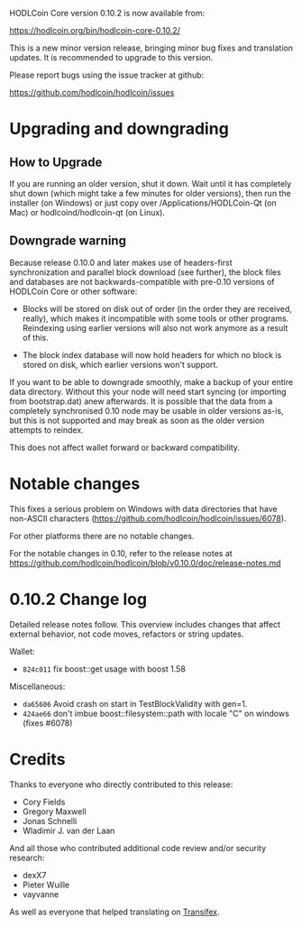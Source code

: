 HODLCoin Core version 0.10.2 is now available from:

  <https://hodlcoin.org/bin/hodlcoin-core-0.10.2/>

This is a new minor version release, bringing minor bug fixes and translation 
updates. It is recommended to upgrade to this version.

Please report bugs using the issue tracker at github:

  <https://github.com/hodlcoin/hodlcoin/issues>

Upgrading and downgrading
=========================

How to Upgrade
--------------

If you are running an older version, shut it down. Wait until it has completely
shut down (which might take a few minutes for older versions), then run the
installer (on Windows) or just copy over /Applications/HODLCoin-Qt (on Mac) or
hodlcoind/hodlcoin-qt (on Linux).

Downgrade warning
------------------

Because release 0.10.0 and later makes use of headers-first synchronization and
parallel block download (see further), the block files and databases are not
backwards-compatible with pre-0.10 versions of HODLCoin Core or other software:

* Blocks will be stored on disk out of order (in the order they are
received, really), which makes it incompatible with some tools or
other programs. Reindexing using earlier versions will also not work
anymore as a result of this.

* The block index database will now hold headers for which no block is
stored on disk, which earlier versions won't support.

If you want to be able to downgrade smoothly, make a backup of your entire data
directory. Without this your node will need start syncing (or importing from
bootstrap.dat) anew afterwards. It is possible that the data from a completely
synchronised 0.10 node may be usable in older versions as-is, but this is not
supported and may break as soon as the older version attempts to reindex.

This does not affect wallet forward or backward compatibility.

Notable changes
===============

This fixes a serious problem on Windows with data directories that have non-ASCII
characters (https://github.com/hodlcoin/hodlcoin/issues/6078).

For other platforms there are no notable changes.

For the notable changes in 0.10, refer to the release notes
at https://github.com/hodlcoin/hodlcoin/blob/v0.10.0/doc/release-notes.md

0.10.2 Change log
=================

Detailed release notes follow. This overview includes changes that affect external
behavior, not code moves, refactors or string updates.

Wallet:
- `824c011` fix boost::get usage with boost 1.58

Miscellaneous:
- `da65606` Avoid crash on start in TestBlockValidity with gen=1.
- `424ae66` don't imbue boost::filesystem::path with locale "C" on windows (fixes #6078)

Credits
=======

Thanks to everyone who directly contributed to this release:

- Cory Fields
- Gregory Maxwell
- Jonas Schnelli
- Wladimir J. van der Laan

And all those who contributed additional code review and/or security research:

- dexX7
- Pieter Wuille
- vayvanne

As well as everyone that helped translating on [Transifex](https://www.transifex.com/projects/p/hodlcoin/).
